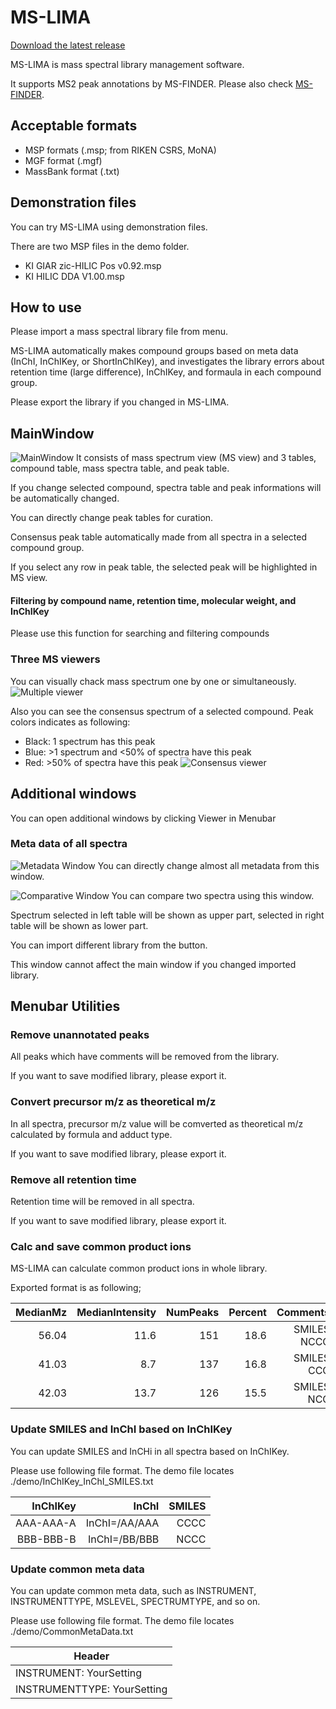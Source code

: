 # MS-LIMA 

[Download the latest release](https://github.com/tipputa/MS-LIMA-Standard//releases/latest)

MS-LIMA is mass spectral library management software.

It supports MS2 peak annotations by MS-FINDER. Please also check [MS-FINDER](http://prime.psc.riken.jp/Metabolomics_Software/MS-FINDER/).

## Acceptable formats
+ MSP formats (.msp; from RIKEN CSRS, MoNA)
+ MGF format (.mgf)
+ MassBank format (.txt)

## Demonstration files
You can try MS-LIMA using demonstration files.

There are two MSP files in the demo folder.

+ KI GIAR zic-HILIC Pos v0.92.msp
+ KI HILIC DDA V1.00.msp

## How to use
Please import a mass spectral library file from menu.

MS-LIMA automatically makes compound groups based on meta data (InChI, InChIKey, or ShortInChIKey), and investigates the library errors about retention time (large difference), InChIKey, and formaula in each compound group.

Please export the library if you changed in MS-LIMA.

## MainWindow
![MainWindow](https://github.com/tipputa/MS-LIMA-Standard/blob/master/MS-LIMA/Pic/190529_MS-LIMA.PNG?raw=true)
It consists of mass spectrum view (MS view) and 3 tables, compound table, mass spectra table, and peak table.

If you change selected compound, spectra table and peak informations will be automatically changed.

You can directly change peak tables for curation. 

Consensus peak table automatically made from all spectra in a selected compound group.

If you select any row in peak table, the selected peak will be highlighted in MS view.

#### Filtering by compound name, retention time, molecular weight, and InChIKey
Please use this function for searching and filtering compounds

### Three MS viewers 
You can visually chack mass spectrum one by one or simultaneously.
![Multiple viewer](https://github.com/tipputa/MS-LIMA-Standard/blob/master/MS-LIMA/Pic/190529_MS-LIMA_2.PNG?raw=true)

Also you can see the consensus spectrum of a selected compound. Peak colors indicates as following:
+ Black: 1 spectrum has this peak
+ Blue: >1 spectrum and <50% of spectra have this peak
+ Red: >50% of spectra have this peak
![Consensus viewer](https://github.com/tipputa/MS-LIMA-Standard/blob/master/MS-LIMA/Pic/190529_MS-LIMA_3.PNG?raw=true)


## Additional windows
You can open additional windows by clicking Viewer in Menubar
### Meta data of all spectra
![Metadata Window](https://github.com/tipputa/MS-LIMA-Standard/blob/master/MS-LIMA/Pic/190529_MetaInformation.PNG?raw=true)
You can directly change almost all metadata from this window. 

![Comparative Window](https://github.com/tipputa/MS-LIMA-Standard/blob/master/MS-LIMA/Pic/190529_ComparativeViewer.PNG?raw=true)
You can compare two spectra using this window. 

Spectrum selected in left table will be shown as upper part, selected in right table will be shown as lower part.

You can import different library from the button.

This window cannot affect the main window if you changed imported library.

## Menubar Utilities
### Remove unannotated peaks
All peaks which have comments will be removed from the library.

If you want to save modified library, please export it.

### Convert precursor m/z as theoretical m/z
In all spectra, precursor m/z value will be comverted as theoretical m/z calculated by formula and adduct type.

If you want to save modified library, please export it.

### Remove all retention time
Retention time will be removed in all spectra.

If you want to save modified library, please export it.

### Calc and save common product ions
MS-LIMA can calculate common product ions in whole library. 

Exported format is as following;

|MedianMz |MedianIntensity |NumPeaks |Percent |Comments |
|--:|--:|--:|--:|--:|
|56.04 |11.6 |151 |18.6 |SMILES NCCC |
|41.03 |8.7 |137 |16.8 |SMILES CCC |
|42.03 |13.7 |126 | 15.5 |SMILES NCC |

### Update SMILES and InChI based on InChIKey
You can update SMILES and InCHi in all spectra based on InChIKey.

Please use following file format. The demo file locates ./demo/InChIKey_InChI_SMILES.txt

|InChIKey |InChI |SMILES |
|--:|--:|--:|
|AAA-AAA-A|InChI=/AA/AAA|CCCC|
|BBB-BBB-B|InChI=/BB/BBB|NCCC|

### Update common meta data
You can update common meta data, such as INSTRUMENT, INSTRUMENTTYPE, MSLEVEL, SPECTRUMTYPE, and so on.

Please use following file format. The demo file locates ./demo/CommonMetaData.txt

|Header|
|---|
|INSTRUMENT: YourSetting|
|INSTRUMENTTYPE: YourSetting|
